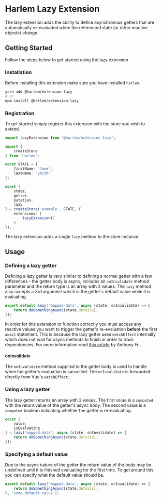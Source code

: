 # Harlem Lazy Extension

The lazy extension adds the ability to define asynchronous getters that are automatically re-evaluated when the referenced state (or other reactive objects) change.

## Getting Started

Follow the steps below to get started using the lazy extension.

### Installation

Before installing this extension make sure you have installed `harlem`.

```bash
yarn add @harlem/extension-lazy
# or
npm install @harlem/extension-lazy
```

### Registration

To get started simply register this extension with the store you wish to extend.

```typescript
import lazyExtension from '@harlem/extension-lazy';

import {
    createStore
} from 'harlem';

const STATE = {
    firstName: 'Jane',
    lastName: 'Smith'
};

const {
    state,
    getter,
    mutation,
    lazy
} = createStore('example', STATE, {
    extensions: [
        lazyExtension()
    ]
});
```

The lazy extension adds a single `lazy` method to the store instance.


## Usage

### Defining a lazy getter
Defining a lazy getter is very similar to defining a normal getter with a few differences - the getter body is async, includes an `onInvalidate` method parameter and the return type is an array with 2 values. The `lazy` method also accepts a 3rd argument which is the getter's default value while it is evaluating.

```typescript
export default lazy('mapped-data', async (state, onInvalidate) => {
    return doSomethingAsync(state.details);
});
```

In order for this extension to function correctly you must access any reactive values you want to trigger the getter's re-evaluation **before** the first `await` statement. This is because the lazy getter uses `watchEffect` internally which does not wait for async methods to finish in order to track dependencies. For more information read [this article](https://antfu.me/posts/async-with-composition-api) by Anthony Fu.

#### onInvalidate
The `onInvalidate` method supplied to the getter body is used to handle when the getter's evaluation is cancelled. The `onInvalidate` is forwarded directly from Vue's `watchEffect`.


### Using a lazy getter
The lazy getter returns an array with 2 values. The first value is a `computed` with the return value of the getter's async body. The second value is a `computed` boolean indicating whether the getter is re-evaluating.

```typescript
const [
    value,
    isEvaluating
] = lazy('mapped-data', async (state, onInvalidate) => {
    return doSomethingAsync(state.details);
});
```

### Specifying a default value
Due to the async nature of the getter the return value of the body may be undefined until it is finished evaluating for the first time. To get around this you can specify what the default value should be.

```typescript
export default lazy('mapped-data', async (state, onInvalidate) => {
    return doSomethingAsync(state.details);
}, 'some default value');
```